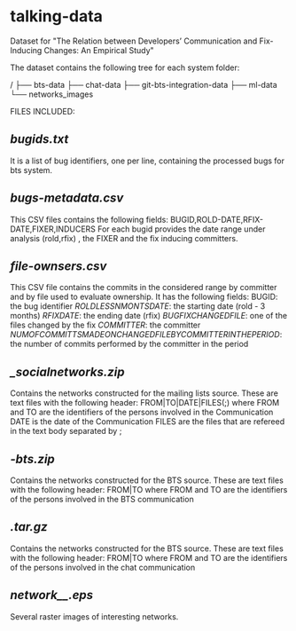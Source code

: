 # talking-data
Dataset for "The Relation between Developers’ Communication and Fix-Inducing Changes: An Empirical Study"

The dataset contains the following tree for each system folder:

<system>/
  ├── bts-data
  ├── chat-data 
  ├── git-bts-integration-data
  ├── ml-data
  └── networks_images

FILES INCLUDED:

*bugids.txt*       
------------
It is a list of bug identifiers, one per line, containing the processed bugs for bts system.

*bugs-metadata.csv*
------------------
This CSV files contains the following fields:
BUGID,ROLD-DATE,RFIX-DATE,FIXER,INDUCERS
For each bugid provides the date range under analysis (rold,rfix) , the FIXER
and the fix inducing committers.

*file-ownsers.csv*
------------------
This CSV file contains the commits in the considered range by committer and by file
used to evaluate ownership. It has the following fields:
BUGID: the bug identifier
_ROLDLESSNMONTSDATE_: the starting date (rold - 3 months)
_RFIXDATE_: the ending date (rfix)
_BUGFIXCHANGEDFILE_: one of the files changed by the fix
_COMMITTER_: the committer
_NUMOFCOMMITTSMADEONCHANGEDFILEBYCOMMITTERINTHEPERIOD_: the number of commits performed by the committer in the period

*<system>\_socialnetworks.zip*
------------------------------
Contains the networks constructed for the mailing lists source.
These are text files with the following header:
FROM|TO|DATE|FILES(;)
where
FROM and TO are the identifiers of the persons involved in the Communication
DATE is the date of the Communication
FILES are the files that are refereed in the text body separated by ;

*<system>-bts.zip*
------------------
Contains the networks constructed for the BTS source.
These are text files with the following header:
FROM|TO
where
FROM and TO are the identifiers of the persons involved in the BTS communication

*<network>.tar.gz*
------------------
Contains the networks constructed for the BTS source.
These are text files with the following header:
FROM|TO
where
FROM and TO are the identifiers of the persons involved in the chat communication

*network\_<system>\_<bugids>.eps*
----------------------------------
Several raster images of interesting networks.
